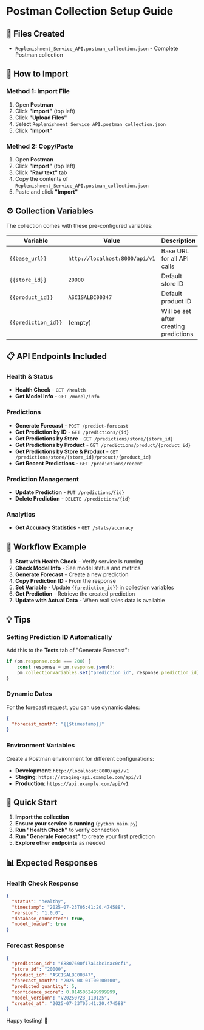 # Postman Collection Setup Guide

## 📁 Files Created
- `Replenishment_Service_API.postman_collection.json` - Complete Postman collection

## 🚀 How to Import

### Method 1: Import File
1. Open **Postman**
2. Click **"Import"** (top left)
3. Click **"Upload Files"**
4. Select `Replenishment_Service_API.postman_collection.json`
5. Click **"Import"**

### Method 2: Copy/Paste
1. Open **Postman**
2. Click **"Import"** (top left)
3. Click **"Raw text"** tab
4. Copy the contents of `Replenishment_Service_API.postman_collection.json`
5. Paste and click **"Import"**

## ⚙️ Collection Variables

The collection comes with these pre-configured variables:

| Variable | Value | Description |
|----------|-------|-------------|
| `{{base_url}}` | `http://localhost:8000/api/v1` | Base URL for all API calls |
| `{{store_id}}` | `20000` | Default store ID |
| `{{product_id}}` | `ASC1SALBC00347` | Default product ID |
| `{{prediction_id}}` | (empty) | Will be set after creating predictions |

## 📋 API Endpoints Included

### Health & Status
- **Health Check** - `GET /health`
- **Get Model Info** - `GET /model/info`

### Predictions
- **Generate Forecast** - `POST /predict-forecast`
- **Get Prediction by ID** - `GET /predictions/{id}`
- **Get Predictions by Store** - `GET /predictions/store/{store_id}`
- **Get Predictions by Product** - `GET /predictions/product/{product_id}`
- **Get Predictions by Store & Product** - `GET /predictions/store/{store_id}/product/{product_id}`
- **Get Recent Predictions** - `GET /predictions/recent`

### Prediction Management
- **Update Prediction** - `PUT /predictions/{id}`
- **Delete Prediction** - `DELETE /predictions/{id}`

### Analytics
- **Get Accuracy Statistics** - `GET /stats/accuracy`

## 🔄 Workflow Example

1. **Start with Health Check** - Verify service is running
2. **Check Model Info** - See model status and metrics
3. **Generate Forecast** - Create a new prediction
4. **Copy Prediction ID** - From the response
5. **Set Variable** - Update `{{prediction_id}}` in collection variables
6. **Get Prediction** - Retrieve the created prediction
7. **Update with Actual Data** - When real sales data is available

## 💡 Tips

### Setting Prediction ID Automatically
Add this to the **Tests** tab of "Generate Forecast":

```javascript
if (pm.response.code === 200) {
    const response = pm.response.json();
    pm.collectionVariables.set("prediction_id", response.prediction_id);
}
```

### Dynamic Dates
For the forecast request, you can use dynamic dates:
```json
{
  "forecast_month": "{{$timestamp}}"
}
```

### Environment Variables
Create a Postman environment for different configurations:
- **Development**: `http://localhost:8000/api/v1`
- **Staging**: `https://staging-api.example.com/api/v1`
- **Production**: `https://api.example.com/api/v1`

## 🎯 Quick Start

1. **Import the collection**
2. **Ensure your service is running** (`python main.py`)
3. **Run "Health Check"** to verify connection
4. **Run "Generate Forecast"** to create your first prediction
5. **Explore other endpoints** as needed

## 📊 Expected Responses

### Health Check Response
```json
{
  "status": "healthy",
  "timestamp": "2025-07-23T05:41:20.474588",
  "version": "1.0.0",
  "database_connected": true,
  "model_loaded": true
}
```

### Forecast Response
```json
{
  "prediction_id": "68807600f17a14bc1dac0cf1",
  "store_id": "20000",
  "product_id": "ASC1SALBC00347",
  "forecast_month": "2025-08-01T00:00:00",
  "predicted_quantity": 5,
  "confidence_score": 0.8145062499999999,
  "model_version": "v20250723_110125",
  "created_at": "2025-07-23T05:41:20.474588"
}
```

Happy testing! 🚀 